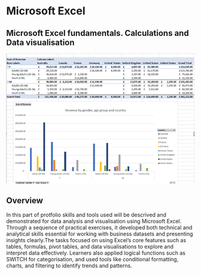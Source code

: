 # Microsoft Excel
## Microsoft Excel fundamentals. Calculations and Data visualisation
![](Excel1.png)
## Overview
In this part of protfolio skills and tools used will be descrived and demonstrated for data analysis and visualisation
using Microsoft Excel. Through a sequence of practical exercises, it developed both technical and analytical skills essential
for working with business datasets and presenting insights clearly.The tasks focused on using Excel’s core features such as
tables, formulas, pivot tables, and data visualisations to explore and interpret data effectively.
Learners also applied logical functions such as SWITCH for categorisation, and used tools like conditional formatting,
charts, and filtering to identify trends and patterns.

